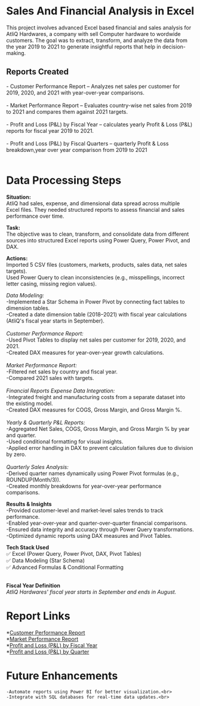 # Sales And Financial Analysis in Excel

This project involves advanced Excel based financial and sales analysis for AtliQ Hardwares, a company with sell Computer hardware to wordwide customers. The goal was to extract, transform, and analyze the data from the year 2019 to 2021 to generate insightful reports that help in decision-making.

<h2>Reports Created</h2>
 -  Customer Performance Report – Analyzes net sales per customer for 2019, 2020, and 2021 with year-over-year comparisons.<br><br>
 -  Market Performance Report – Evaluates country-wise net sales from 2019 to 2021 and compares them against 2021 targets.<br><br>
 -  Profit and Loss (P&L) by Fiscal Year – calculates yearly Profit & Loss (P&L) reports for fiscal year 2019 to 2021.<br><br>
 -  Profit and Loss (P&L) by Fiscal Quarters – quarterly Profit & Loss breakdown,year over year comparison from 2019 to 2021<br><br>


# Data Processing Steps <br>
<b>Situation:</b><br>
AtliQ had sales, expense, and dimensional data spread across multiple Excel files. They needed structured reports to assess financial and sales performance over time.

<b>Task:</b><br>
The objective was to clean, transform, and consolidate data from different sources into structured Excel reports using Power Query, Power Pivot, and DAX.

<b>Actions:</b><br>
   Imported 5 CSV files (customers, markets, products, sales data, net sales targets).  
   Used Power Query to clean inconsistencies (e.g., misspellings, incorrect letter casing, missing region values).
  
<i>Data Modeling:</i><br>
   -Implemented a Star Schema in Power Pivot by connecting fact tables to dimension tables.<br>
   -Created a date dimension table (2018–2021) with fiscal year calculations (AtliQ's fiscal year starts in September).<br><br>
<i>Customer Performance Report:</i><br>
   -Used Pivot Tables to display net sales per customer for 2019, 2020, and 2021.<br>
   -Created DAX measures for year-over-year growth calculations.<br><br>
<i>Market Performance Report:</i><br>
   -Filtered net sales by country and fiscal year.<br>
   -Compared 2021 sales with targets.<br><br>
<i>Financial Reports</i>
<i>Expense Data Integration:</i><br>
   -Integrated freight and manufacturing costs from a separate dataset into the existing model.<br>
   -Created DAX measures for COGS, Gross Margin, and Gross Margin %.<br><br>
<i>Yearly & Quarterly P&L Reports:</i><br>
   -Aggregated Net Sales, COGS, Gross Margin, and Gross Margin % by year and quarter. <br>
   -Used conditional formatting for visual insights.<br>
   -Applied error handling in DAX to prevent calculation failures due to division by zero.<br><br>
<i>Quarterly Sales Analysis:</i><br>
   -Derived quarter names dynamically using Power Pivot formulas (e.g., ROUNDUP(Month/3)).<br>
   -Created monthly breakdowns for year-over-year performance comparisons.</p>

<p><b>Results & Insights</b><br>
 -Provided customer-level and market-level sales trends to track performance.<br>
 -Enabled year-over-year and quarter-over-quarter financial comparisons.<br>
 -Ensured data integrity and accuracy through Power Query transformations.<br>
 -Optimized dynamic reports using DAX measures and Pivot Tables.</p>
<b>Tech Stack Used</b> <br>
✅ Excel (Power Query, Power Pivot, DAX, Pivot Tables)<br>
✅ Data Modeling (Star Schema)<br>
✅ Advanced Formulas & Conditional Formatting<br><br>


<b>Fiscal Year Definition</b><br>
<i>AtliQ Hardwares' fiscal year starts in September and ends in August.</i>

# Report Links
*[Customer Performance Report](customers_net_sales_performance_report_excel.pdf)<br>
*[Market Performance Report](market_performance_versus_target_report_sales_in_excel.pdf)<br>
*[Profit and Loss (P&L) by Fiscal Year](P&L_by_month.pdf)<br>
*[Profit and Loss (P&L) by Quarter](P&L_yearly.pdf)<br>
# Future Enhancements
    -Automate reports using Power BI for better visualization.<br>
    -Integrate with SQL databases for real-time data updates.<br>












